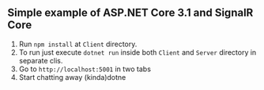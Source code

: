 ## Simple example of ASP.NET Core 3.1 and SignalR Core

1. Run `npm install` at `Client` directory.
2. To run just execute `dotnet run` inside both `Client` and `Server` directory in separate clis.
3. Go to `http://localhost:5001` in two tabs
4. Start chatting away (kinda)dotne